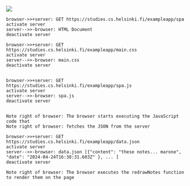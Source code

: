 [![](https://mermaid.ink/img/pako:eNqtVE1v2zAM_SuEroudNAmKQYeeWmwY2u6QnDrtwFl0rDWWXIlOOwT576WjrNiwBWiA-CKLfI96_JC2qgqWlFaJnnryFV07XEVsjQf5fsTwnCgWV1cfZNlQ1PDpZgkNc5f0eJy4t45SWaWyoXVy_tGVtRvTC7bdmrDrxqnDHAkrdhtkghwnG_N_IeGLw0kaPi_vbuE6VH1LnjPM0j_sM8lr0XlxpxM1_k07Ku98NSx_nirxT9J_BRp_H8QQ3aphCDW8MZcN_d5AYoycgF6o6tn5FbA4v-AGF1V0HcMwO2JDPhqtJq4aSpm4-HoPdQztfnfmVlrkIePgTyzUGw--bY1cBs_D3CkNRonKROAlsVSWpXQ9Bk9GjcQlLMqg6WQ6LybzYjpfXlzq2Uc9uygvJ7MHo2A3goH3_WgX8pC8ow-5AYcyRrIRnwdWgrr3ElTEcxC7t4IVSAuDRaAdrsh4NVItRRlaK_d8Oxy7z609ZGAxPhpl_E5w2HNY_PKV0hx7Gqm-GzI9vAlK17hOYiXrOMS7_HDs34_dK0Tdenk?type=png)](https://mermaid.live/edit#pako:eNqtVE1v2zAM_SuEroudNAmKQYeeWmwY2u6QnDrtwFl0rDWWXIlOOwT576WjrNiwBWiA-CKLfI96_JC2qgqWlFaJnnryFV07XEVsjQf5fsTwnCgWV1cfZNlQ1PDpZgkNc5f0eJy4t45SWaWyoXVy_tGVtRvTC7bdmrDrxqnDHAkrdhtkghwnG_N_IeGLw0kaPi_vbuE6VH1LnjPM0j_sM8lr0XlxpxM1_k07Ku98NSx_nirxT9J_BRp_H8QQ3aphCDW8MZcN_d5AYoycgF6o6tn5FbA4v-AGF1V0HcMwO2JDPhqtJq4aSpm4-HoPdQztfnfmVlrkIePgTyzUGw--bY1cBs_D3CkNRonKROAlsVSWpXQ9Bk9GjcQlLMqg6WQ6LybzYjpfXlzq2Uc9uygvJ7MHo2A3goH3_WgX8pC8ow-5AYcyRrIRnwdWgrr3ElTEcxC7t4IVSAuDRaAdrsh4NVItRRlaK_d8Oxy7z609ZGAxPhpl_E5w2HNY_PKV0hx7Gqm-GzI9vAlK17hOYiXrOMS7_HDs34_dK0Tdenk)


    browser->>+server: GET https://studies.cs.helsinki.fi/exampleapp/spa
    activate server
    server-->>-browser: HTML Document
    deactivate server

    browser->>+server: GET https://studies.cs.helsinki.fi/exampleapp/main.css
    activate server
    server-->>-browser: main.css
    deactivate server

    
    browser->>+server: GET https://studies.cs.helsinki.fi/exampleapp/spa.js
    activate server
    server-->>-browser: spa.js
    deactivate server


    Note right of browser: The browser starts executing the JavaScript code that
    Note right of browser: fetches the JSON from the server

    browser->>+server: GET https://studies.cs.helsinki.fi/exampleapp/data.json
    activate server
    server-->>-browser: data.json [{"content": "these notes... marone", "date": "2024-04-24T16:38:31.603Z" }, ... ]
    deactivate server
    
    Note right of browser: The browser executes the redrawNotes function to render them on the page

